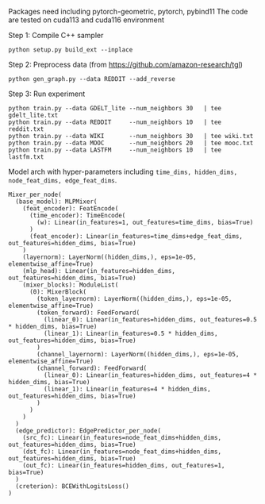 Packages need including pytorch-geometric, pytorch, pybind11
The code are tested on cuda113 and cuda116 environment


Step 1: Compile C++ sampler
```
python setup.py build_ext --inplace
```

Step 2: Preprocess data (from https://github.com/amazon-research/tgl)
```
python gen_graph.py --data REDDIT --add_reverse
```

Step 3: Run experiment
```
python train.py --data GDELT_lite --num_neighbors 30   | tee gdelt_lite.txt
python train.py --data REDDIT     --num_neighbors 10   | tee reddit.txt
python train.py --data WIKI       --num_neighbors 30   | tee wiki.txt
python train.py --data MOOC       --num_neighbors 20   | tee mooc.txt
python train.py --data LASTFM     --num_neighbors 10   | tee lastfm.txt
```

Model arch with hyper-parameters including `time_dims, hidden_dims, node_feat_dims, edge_feat_dims`.
```
Mixer_per_node(
  (base_model): MLPMixer(
    (feat_encoder): FeatEncode(
      (time_encoder): TimeEncode(
        (w): Linear(in_features=1, out_features=time_dims, bias=True)
      )
      (feat_encoder): Linear(in_features=time_dims+edge_feat_dims, out_features=hidden_dims, bias=True)
    )
    (layernorm): LayerNorm((hidden_dims,), eps=1e-05, elementwise_affine=True)
    (mlp_head): Linear(in_features=hidden_dims, out_features=hidden_dims, bias=True)
    (mixer_blocks): ModuleList(
      (0): MixerBlock(
        (token_layernorm): LayerNorm((hidden_dims,), eps=1e-05, elementwise_affine=True)
        (token_forward): FeedForward(
          (linear_0): Linear(in_features=hidden_dims, out_features=0.5 * hidden_dims, bias=True)
          (linear_1): Linear(in_features=0.5 * hidden_dims, out_features=hidden_dims, bias=True)
        )
        (channel_layernorm): LayerNorm((hidden_dims,), eps=1e-05, elementwise_affine=True)
        (channel_forward): FeedForward(
          (linear_0): Linear(in_features=hidden_dims, out_features=4 * hidden_dims, bias=True)
          (linear_1): Linear(in_features=4 * hidden_dims, out_features=hidden_dims, bias=True)
        )
      )
    )
  )
  (edge_predictor): EdgePredictor_per_node(
    (src_fc): Linear(in_features=node_feat_dims+hidden_dims, out_features=hidden_dims, bias=True)
    (dst_fc): Linear(in_features=node_feat_dims+hidden_dims, out_features=hidden_dims, bias=True)
    (out_fc): Linear(in_features=hidden_dims, out_features=1, bias=True)
  )
  (creterion): BCEWithLogitsLoss()
)
```